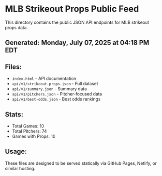 # MLB Strikeout Props Public Feed

This directory contains the public JSON API endpoints for MLB strikeout props data.

## Generated: Monday, July 07, 2025 at 04:18 PM EDT

## Files:
- `index.html` - API documentation
- `api/v1/strikeout-props.json` - Full dataset
- `api/v1/summary.json` - Summary data
- `api/v1/pitchers.json` - Pitcher-focused data  
- `api/v1/best-odds.json` - Best odds rankings

## Stats:
- Total Games: 10
- Total Pitchers: 74
- Games with Props: 10

## Usage:
These files are designed to be served statically via GitHub Pages, Netlify, or similar hosting.
